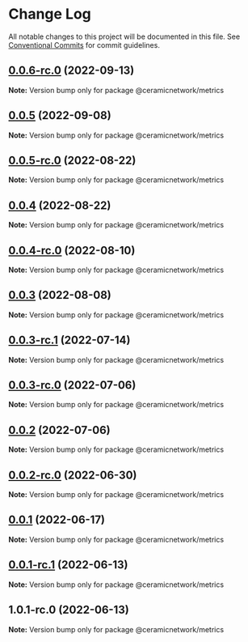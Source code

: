 # Change Log

All notable changes to this project will be documented in this file.
See [Conventional Commits](https://conventionalcommits.org) for commit guidelines.

## [0.0.6-rc.0](/compare/@ceramicnetwork/metrics@0.0.5...@ceramicnetwork/metrics@0.0.6-rc.0) (2022-09-13)

**Note:** Version bump only for package @ceramicnetwork/metrics





## [0.0.5](/compare/@ceramicnetwork/metrics@0.0.5-rc.0...@ceramicnetwork/metrics@0.0.5) (2022-09-08)

**Note:** Version bump only for package @ceramicnetwork/metrics





## [0.0.5-rc.0](https://github.com/ceramicnetwork/js-ceramic/compare/@ceramicnetwork/metrics@0.0.4...@ceramicnetwork/metrics@0.0.5-rc.0) (2022-08-22)

**Note:** Version bump only for package @ceramicnetwork/metrics





## [0.0.4](https://github.com/ceramicnetwork/js-ceramic/compare/@ceramicnetwork/metrics@0.0.4-rc.0...@ceramicnetwork/metrics@0.0.4) (2022-08-22)

**Note:** Version bump only for package @ceramicnetwork/metrics





## [0.0.4-rc.0](https://github.com/ceramicnetwork/js-ceramic/compare/@ceramicnetwork/metrics@0.0.3...@ceramicnetwork/metrics@0.0.4-rc.0) (2022-08-10)

**Note:** Version bump only for package @ceramicnetwork/metrics





## [0.0.3](/compare/@ceramicnetwork/metrics@0.0.3-rc.1...@ceramicnetwork/metrics@0.0.3) (2022-08-08)

**Note:** Version bump only for package @ceramicnetwork/metrics





## [0.0.3-rc.1](/compare/@ceramicnetwork/metrics@0.0.3-rc.0...@ceramicnetwork/metrics@0.0.3-rc.1) (2022-07-14)

**Note:** Version bump only for package @ceramicnetwork/metrics





## [0.0.3-rc.0](https://github.com/ceramicnetwork/js-ceramic/compare/@ceramicnetwork/metrics@0.0.2...@ceramicnetwork/metrics@0.0.3-rc.0) (2022-07-06)

**Note:** Version bump only for package @ceramicnetwork/metrics





## [0.0.2](https://github.com/ceramicnetwork/js-ceramic/compare/@ceramicnetwork/metrics@0.0.2-rc.0...@ceramicnetwork/metrics@0.0.2) (2022-07-06)

**Note:** Version bump only for package @ceramicnetwork/metrics





## [0.0.2-rc.0](https://github.com/ceramicnetwork/js-ceramic/compare/@ceramicnetwork/metrics@0.0.1...@ceramicnetwork/metrics@0.0.2-rc.0) (2022-06-30)

**Note:** Version bump only for package @ceramicnetwork/metrics





## [0.0.1](/compare/@ceramicnetwork/metrics@0.0.1-rc.1...@ceramicnetwork/metrics@0.0.1) (2022-06-17)

**Note:** Version bump only for package @ceramicnetwork/metrics





## [0.0.1-rc.1](/compare/@ceramicnetwork/metrics@1.0.1-rc.0...@ceramicnetwork/metrics@0.0.1-rc.1) (2022-06-13)

**Note:** Version bump only for package @ceramicnetwork/metrics





## 1.0.1-rc.0 (2022-06-13)

**Note:** Version bump only for package @ceramicnetwork/metrics
